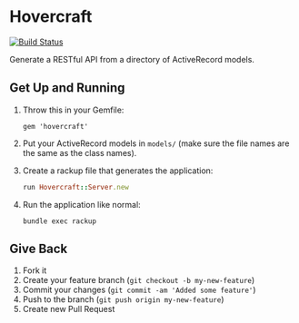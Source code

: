 # Hovercraft

[![Build Status](https://secure.travis-ci.org/vanstee/hovercraft.png)](http://travis-ci.org/vanstee/hovercraft)

Generate a RESTful API from a directory of ActiveRecord models.

## Get Up and Running

1. Throw this in your Gemfile:

   `gem 'hovercraft'`

2. Put your ActiveRecord models in `models/` (make sure the file names
   are the same as the class names).

3. Create a rackup file that generates the application:

   ```ruby
   run Hovercraft::Server.new
   ``` 

4. Run the application like normal:

   `bundle exec rackup`

## Give Back

1. Fork it
2. Create your feature branch (`git checkout -b my-new-feature`)
3. Commit your changes (`git commit -am 'Added some feature'`)
4. Push to the branch (`git push origin my-new-feature`)
5. Create new Pull Request

